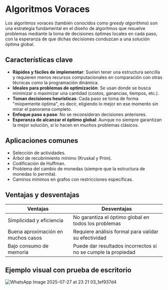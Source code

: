 # Algoritmos Voraces

Los algoritmos voraces (también conocidos como *greedy algorithms*) son una estrategia fundamental en el diseño de algoritmos que resuelve problemas mediante la toma de decisiones óptimas locales en cada paso, con la esperanza de que dichas decisiones conduzcan a una solución óptima global.

## Características clave

- **Rápidos y fáciles de implementar**: Suelen tener una estructura sencilla y requieren menos recursos computacionales en comparación con otras técnicas como la programación dinámica.
- **Ideales para problemas de optimización**: Se usan donde se busca minimizar o maximizar una cantidad (costos, ganancias, tiempos, etc.).
- **Toman decisiones heurísticas**: Cada paso se toma de forma "miopemente óptima", es decir, eligiendo lo mejor en ese momento sin mirar el panorama completo.
- **Enfoque paso a paso**: No se reconsideran decisiones anteriores.
- **Esperanza de alcanzar el óptimo global**: Aunque no siempre garantizan la mejor solución, sí lo hacen en muchos problemas clásicos.

## Aplicaciones comunes

- Selección de actividades.
- Árbol de recubrimiento mínimo (Kruskal y Prim).
- Codificación de Huffman.
- Problema del cambio de monedas (siempre que la estructura de monedas lo permita).
- Caminos mínimos en grafos con restricciones específicas.

## Ventajas y desventajas

| Ventajas                           | Desventajas                                                   |
|------------------------------------|----------------------------------------------------------------|
| Simplicidad y eficiencia           | No garantiza el óptimo global en todos los problemas           |
| Buena aproximación en muchos casos | Requiere análisis formal para validar su efectividad           |
| Bajo consumo de memoria            | Puede dar resultados incorrectos si no se cumple la propiedad  |

## Ejemplo visual con prueba de escritorio

![WhatsApp Image 2025-07-27 at 23 21 03_1ef937d4](https://github.com/user-attachments/assets/0e9d1c2d-063b-460e-a0b6-cc86f406f1ed)
